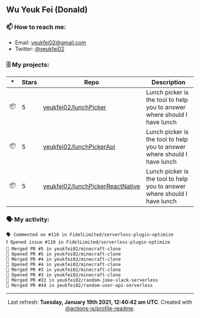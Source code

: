 ## Wu Yeuk Fei (Donald)

### 📫 How to reach me:

- Email: [yeukfei02@gmail.com](yeukfei02@gmail.com)
- Twitter: [@yeukfei02](https://twitter.com/yeukfei02)

### 🗄 My projects:

|*|Stars|Repo|Description|
|---|---|---|---|
| 📦 | 5 | [yeukfei02/lunchPicker](https://github.com/yeukfei02/lunchPicker) | Lunch picker is the tool to help you to answer where should I have lunch |
| 📦 | 5 | [yeukfei02/lunchPickerApi](https://github.com/yeukfei02/lunchPickerApi) | Lunch picker is the tool to help you to answer where should I have lunch |
| 📦 | 5 | [yeukfei02/lunchPickerReactNative](https://github.com/yeukfei02/lunchPickerReactNative) | Lunch picker is the tool to help you to answer where should I have lunch |

### 🗣 My activity:

```
🗣 Commented on #110 in FidelLimited/serverless-plugin-optimize
❗️ Opened issue #110 in FidelLimited/serverless-plugin-optimize
🎉 Merged PR #5 in yeukfei02/minecraft-clone
💪 Opened PR #5 in yeukfei02/minecraft-clone
🎉 Merged PR #4 in yeukfei02/minecraft-clone
💪 Opened PR #4 in yeukfei02/minecraft-clone
🎉 Merged PR #3 in yeukfei02/minecraft-clone
💪 Opened PR #3 in yeukfei02/minecraft-clone
🎉 Merged PR #22 in yeukfei02/random-joke-slack-serverless
🎉 Merged PR #44 in yeukfei02/random-user-api-serverless
```

<!-- <img src="https://github-readme-stats.vercel.app/api?username=yeukfei02&show_icons=true&count_private=true&theme=radical" />

<img src="https://github-readme-stats.vercel.app/api/top-langs/?username=yeukfei02&theme=radical" /> -->

---

<p align="center">Last refresh: <b>Tuesday, January 19th 2021, 12:40:42 am UTC</b>. Created with <a href=https://github.com/marketplace/actions/profile-readme>@actions-js/profile-readme</a>.</p>
